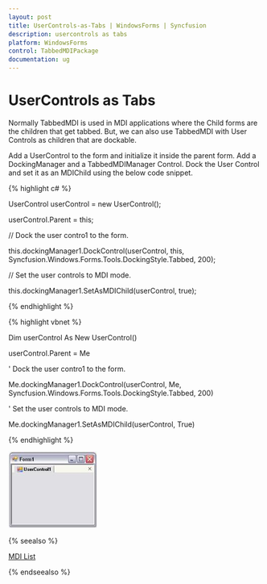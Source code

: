 ```yaml
---
layout: post
title: UserControls-as-Tabs | WindowsForms | Syncfusion
description: usercontrols as tabs
platform: WindowsForms
control: TabbedMDIPackage 
documentation: ug
---
```


# UserControls as Tabs

Normally TabbedMDI is used in MDI applications where the Child forms are the children that get tabbed. But, we can also use TabbedMDI with User Controls as children that are dockable.

Add a UserControl to the form and initialize it inside the parent form. Add a DockingManager and a TabbedMDIManager Control. Dock the User Control and set it as an MDIChild using the below code snippet.

{% highlight c# %}



UserControl userControl = new UserControl();

userControl.Parent = this;

// Dock the user contro1 to the form. 

this.dockingManager1.DockControl(userControl, this, Syncfusion.Windows.Forms.Tools.DockingStyle.Tabbed, 200);

// Set the user controls to MDI mode. 

this.dockingManager1.SetAsMDIChild(userControl, true);


{% endhighlight %}

{% highlight vbnet %}



Dim userControl As New UserControl()

userControl.Parent = Me 

' Dock the user contro1 to the form. 

Me.dockingManager1.DockControl(userControl, Me, Syncfusion.Windows.Forms.Tools.DockingStyle.Tabbed, 200) 

' Set the user controls to MDI mode. 

Me.dockingManager1.SetAsMDIChild(userControl, True) 

{% endhighlight %}


![](UserControls-as-Tabs_images/UserControls-as-Tabs_img1.jpeg)


{% seealso %}

[MDI List](/windowsforms/tabbedmdi/mdi-list)

{% endseealso %}


